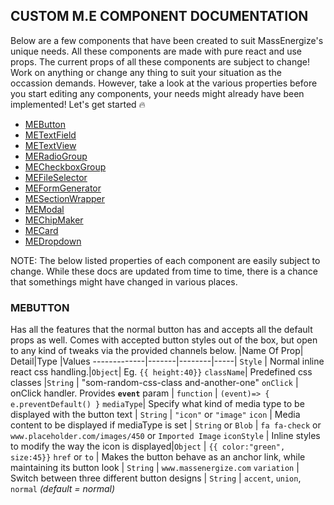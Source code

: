## CUSTOM M.E COMPONENT DOCUMENTATION 
Below are a few components that have been created to suit MassEnergize's unique needs. All these components are made with pure react and use props. The current props of all these components are subject to change! Work on anything or change any thing to suit your situation as the occassion demands. However, take a look at the various properties before you start editing any components, your needs might already have been implemented! Let's get started :fire:
* <a href="#me-button">MEButton </a>
* <a href="#me-textfield">METextField </a>
* <a href="#me-textview">METextView </a>
* <a href="#me-radio-group">MERadioGroup</a>
* <a href="#me-checkbox-group">MECheckboxGroup</a>
* <a href="#me-file-selector">MEFileSelector</a>
* <a href="#me-form-generator">MEFormGenerator </a>
* <a href="#me-section">MESectionWrapper </a>
* <a href="#me-modal">MEModal </a>
* <a href="#me-chip-maker">MEChipMaker </a>
* <a href="#me-card">MECard </a>
* <a href="#me-dropdown">MEDropdown </a>

NOTE: The below listed properties of each component are easily subject to change. While these docs are updated from time to time, there is a chance that somethings might have changed in  various places. 
### <a name ="me-button">MEBUTTON </a>
Has all the features that the normal button has and accepts all the default props as well. Comes with accepted button styles out of the box, but open to any kind of tweaks via the provided channels below.
|Name Of Prop| Detail|Type |Values
-------------|-------|--------|-----|
`Style` | Normal inline react css handling.|`Object`| Eg. `{{ height:40}}`
`className`| Predefined css classes |`String` | "som-random-css-class and-another-one"
`onClick` | onClick handler. Provides **`event`** param | `function` | `(event)=> { e.preventDefault() }`
`mediaType`| Specify what kind of media type to be displayed with the button text | `String` | `"icon"` or  `"image"`
`icon` | Media content to be displayed if mediaType is set | `String` or `Blob` | `fa fa-check` or `www.placeholder.com/images/450` or `Imported Image` 
`iconStyle` | Inline styles to modify the way the icon is displayed|`Object` | `{{ color:"green", size:45}}`
`href` or `to` |  Makes the button behave as an anchor link, while maintaining its button look | `String` | `www.massenergize.com` 
`variation` | Switch between three different button designs | `String` | `accent`, `union`, `normal`  *(default = normal)*



